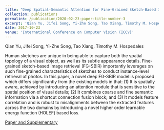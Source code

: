 ```yaml
---
title: "Deep Spatial-Semantic Attention for Fine-Grained Sketch-Based Image Retrieval"
collection: publications
permalink: /publication/2020-02-23-paper-title-number-3
excerpt: 'Qian Yu, Jifei Song, Yi-Zhe Song, Tao Xiang, Timothy M. Hospedales.'
date: 2017-10-23
venue: 'International Conference on Computer Vision (ICCV)'
---
```

Qian Yu, Jifei Song, Yi-Zhe Song, Tao Xiang, Timothy M. Hospedales

Human sketches are unique in being able to capture both the spatial topology of a visual object, as well as its subtle appearance details. Fine-grained sketch-based image retrieval (FG-SBIR) importantly leverages on such fine-grained characteristics of sketches to conduct instance-level retrieval of photos. In this paper, a novel deep FG-SBIR model is proposed which differs significantly from the existing models in that: (1) It is spatially aware, achieved by introducing an attention module that is sensitive to the spatial position of visual details; (2) It combines coarse and fine semantic information via a shortcut connection fusion block; and (3) It models feature correlation and is robust to misalignments between the extracted features across the two domains by introducing a novel higher order learnable energy function (HOLEF) based loss.

[Paper and Supplementary](http://openaccess.thecvf.com/content_iccv_2017/html/Song_Deep_Spatial-Semantic_Attention_ICCV_2017_paper.html)
